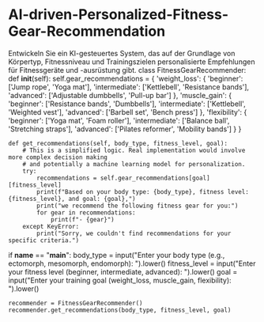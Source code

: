 # AI-driven-Personalized-Fitness-Gear-Recommendation
Entwickeln Sie ein KI-gesteuertes System, das auf der Grundlage von Körpertyp, Fitnessniveau und Trainingszielen personalisierte Empfehlungen für Fitnessgeräte und -ausrüstung gibt.
class FitnessGearRecommender:
    def __init__(self):
        self.gear_recommendations = {
            'weight_loss': {
                'beginner': ['Jump rope', 'Yoga mat'],
                'intermediate': ['Kettlebell', 'Resistance bands'],
                'advanced': ['Adjustable dumbbells', 'Pull-up bar']
            },
            'muscle_gain': {
                'beginner': ['Resistance bands', 'Dumbbells'],
                'intermediate': ['Kettlebell', 'Weighted vest'],
                'advanced': ['Barbell set', 'Bench press']
            },
            'flexibility': {
                'beginner': ['Yoga mat', 'Foam roller'],
                'intermediate': ['Balance ball', 'Stretching straps'],
                'advanced': ['Pilates reformer', 'Mobility bands']
            }
        }

    def get_recommendations(self, body_type, fitness_level, goal):
        # This is a simplified logic. Real implementation would involve more complex decision making
        # and potentially a machine learning model for personalization.
        try:
            recommendations = self.gear_recommendations[goal][fitness_level]
            print(f"Based on your body type: {body_type}, fitness level: {fitness_level}, and goal: {goal},")
            print("we recommend the following fitness gear for you:")
            for gear in recommendations:
                print(f"- {gear}")
        except KeyError:
            print("Sorry, we couldn't find recommendations for your specific criteria.")

if __name__ == "__main__":
    body_type = input("Enter your body type (e.g., ectomorph, mesomorph, endomorph): ").lower()
    fitness_level = input("Enter your fitness level (beginner, intermediate, advanced): ").lower()
    goal = input("Enter your training goal (weight_loss, muscle_gain, flexibility): ").lower()

    recommender = FitnessGearRecommender()
    recommender.get_recommendations(body_type, fitness_level, goal)
